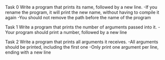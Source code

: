 Task 0
Write a program that prints its name, followed by a new line.
-If you rename the program, it will print the new name, without having to compile it again
-You should not remove the path before the name of the program

Task 1
Write a program that prints the number of arguments passed into it.
-Your program should print a number, followed by a new line

Task 2
Write a program that prints all arguments it receives.
-All arguments should be printed, including the first one
-Only print one argument per line, ending with a new line
